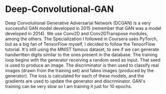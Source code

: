 # Deep-Convolutional-GAN

Deep Convolutional Generative Adversarial Network (DCGAN) is a very successful GAN model developed in 2015 (remember that GAN was a model developed in 2014). We use Conv2D and Conv2DTranspose modules, among the others. The Specialization I followed in Coursera uses PyTorch, but as a big fan of TensorFlow myself, I decided to follow the TensorFlow tutorial. It's still using the MNIST famous dataset, to see if we can generate handwritten digits similar to the ones present in the database. The training loop begins with the generator receiving a random seed as input. That seed is used to produce an image. The discriminator is then used to classify real images (drawn from the training set) and fakes images (produced by the generator). The loss is calculated for each of these models, and the gradients are used to update the generator and discriminator. GAN's training can be very slow so  I am training it just for 10 epochs.
